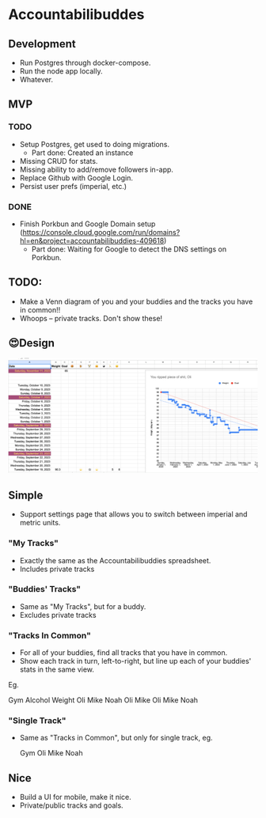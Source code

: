 # Accountabilibuddes


## Development
- Run Postgres through docker-compose.
- Run the node app locally.
- Whatever.



## MVP

### TODO

- Setup Postgres, get used to doing migrations.
  - Part done: Created an instance
- Missing CRUD for stats.
- Missing ability to add/remove followers in-app.
- Replace Github with Google Login.
- Persist user prefs (imperial, etc.)

### DONE

- Finish Porkbun and Google Domain setup (https://console.cloud.google.com/run/domains?hl=en&project=accountabilibuddies-409618)
  - Part done: Waiting for Google to detect the DNS settings on Porkbun.


















## TODO:
 - Make a Venn diagram of you and your buddies and the
   tracks you have in common!!
 - Whoops – private tracks. Don't show these!



## 😍Design

![An exquisite app design](./design-goal.png)


## Simple
- Support settings page that allows you to switch
  between imperial and metric units.



### "My Tracks"

- Exactly the same as the Accountabilibuddies
  spreadsheet.
- Includes private tracks

### "Buddies' Tracks"

- Same as "My Tracks", but for a buddy.
- Excludes private tracks

### "Tracks In Common"

- For all of your buddies, find all tracks
  that you have in common.
- Show each track in turn, left-to-right, but
  line up each of your buddies' stats in the same view.

Eg.

   Gym              Alcohol    Weight
   Oli  Mike  Noah  Oli Mike   Oli Mike Noah


### "Single Track"

- Same as "Tracks in Common", but only for single
  track, eg.

   Gym
   Oli  Mike  Noah


## Nice

- Build a UI for mobile, make it nice.
- Private/public tracks and goals.